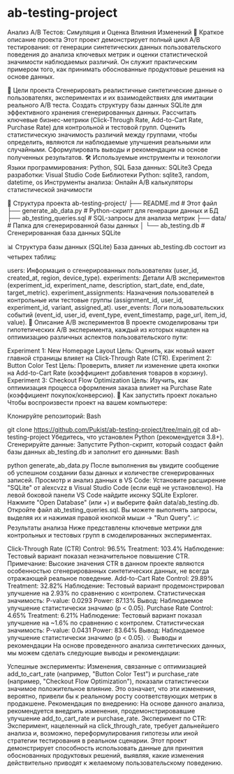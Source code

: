 # ab-testing-project
Анализ A/B Тестов: Симуляция и Оценка Влияния Изменений
🚀 Краткое описание проекта
Этот проект демонстрирует полный цикл A/B тестирования: от генерации синтетических данных пользовательского поведения до анализа ключевых метрик и оценки статистической значимости наблюдаемых различий. Он служит практическим примером того, как принимать обоснованные продуктовые решения на основе данных.

🎯 Цели проекта
Сгенерировать реалистичные синтетические данные о пользователях, экспериментах и их взаимодействиях для имитации реального A/B теста.
Создать структуру базы данных SQLite для эффективного хранения сгенерированных данных.
Рассчитать ключевые бизнес-метрики (Click-Through Rate, Add-to-Cart Rate, Purchase Rate) для контрольной и тестовой групп.
Оценить статистическую значимость различий между группами, чтобы определить, являются ли наблюдаемые улучшения реальными или случайными.
Сформулировать выводы и рекомендации на основе полученных результатов.
🛠️ Используемые инструменты и технологии
Языки программирования: Python, SQL
База данных: SQLite3
Среда разработки: Visual Studio Code
Библиотеки Python: sqlite3, random, datetime, os
Инструменты анализа: Онлайн A/B калькуляторы статистической значимости

📂 Структура проекта
ab-testing-project/
├── README.md                # Этот файл
├── generate_ab_data.py      # Python-скрипт для генерации данных и БД
├── ab_testing_queries.sql   # SQL-запросы для анализа метрик
├── data/                    # Папка для сгенерированной базы данных
│   └── ab_testing.db        # Сгенерированная база данных SQLite

📊 Структура базы данных (SQLite)
База данных ab_testing.db состоит из четырех таблиц:

users: Информация о сгенерированных пользователях (user_id, created_at, region, device_type).
experiments: Детали A/B экспериментов (experiment_id, experiment_name, description, start_date, end_date, target_metric).
experiment_assignments: Назначения пользователей в контрольные или тестовые группы (assignment_id, user_id, experiment_id, variant, assigned_at).
user_events: Логи пользовательских событий (event_id, user_id, event_type, event_timestamp, page_url, item_id, value).
🧪 Описание A/B экспериментов
В проекте смоделированы три гипотетических A/B эксперимента, каждый из которых нацелен на оптимизацию различных аспектов пользовательского пути:

Experiment 1: New Homepage Layout
Цель: Оценить, как новый макет главной страницы влияет на Click-Through Rate (CTR).
Experiment 2: Button Color Test
Цель: Проверить, влияет ли изменение цвета кнопки на Add-to-Cart Rate (коэффициент добавления товаров в корзину).
Experiment 3: Checkout Flow Optimization
Цель: Изучить, как оптимизация процесса оформления заказа влияет на Purchase Rate (коэффициент покупок/конверсию).
🚀 Как запустить проект локально
Чтобы воспроизвести проект на вашем компьютере:

Клонируйте репозиторий:
Bash

git clone https://github.com/Pukist/ab-testing-project/tree/main.git 
cd ab-testing-project
Убедитесь, что установлен Python (рекомендуется 3.8+).
Сгенерируйте данные: Запустите Python-скрипт, который создаст файл базы данных ab_testing.db и заполнит его данными:
Bash

python generate_ab_data.py
После выполнения вы увидите сообщение об успешном создании базы данных и количестве сгенерированных записей.
Просмотр и анализ данных в VS Code:
Установите расширение "SQLite" от alexcvzz в Visual Studio Code (если ещё не установлено).
На левой боковой панели VS Code найдите иконку SQLite Explorer.
Нажмите "Open Database" (или +) и выберите файл data/ab_testing.db.
Откройте файл ab_testing_queries.sql. Вы можете выполнять запросы, выделяя их и нажимая правой кнопкой мыши -> "Run Query".
📈 Результаты анализа
Ниже представлены ключевые метрики для контрольных и тестовых групп в смоделированных экспериментах.

Click-Through Rate (CTR)
Control: 96.5%
Treatment: 103.4%
Наблюдение: Тестовый вариант показал незначительное повышение CTR. Примечание: Высокие значения CTR в данном проекте являются особенностью сгенерированных синтетических данных, не всегда отражающей реальное поведение.
Add-to-Cart Rate
Control: 29.89%
Treatment: 32.82%
Наблюдение: Тестовый вариант продемонстрировал улучшение на 2.93% по сравнению с контролем.
Статистическая значимость:
P-value: 0.0293
Power: 87.13%
Вывод: Наблюдаемое улучшение статистически значимо (p < 0.05).
Purchase Rate
Control: 4.65%
Treatment: 6.21%
Наблюдение: Тестовый вариант показал улучшение на ~1.6% по сравнению с контролем.
Статистическая значимость:
P-value: 0.0431
Power: 83.64%
Вывод: Наблюдаемое улучшение статистически значимо (p < 0.05).
💡 Выводы и рекомендации
На основе проведенного анализа синтетических данных, мы можем сделать следующие выводы и рекомендации:

Успешные эксперименты: Изменения, связанные с оптимизацией add_to_cart_rate (например, "Button Color Test") и purchase_rate (например, "Checkout Flow Optimization"), показали статистически значимое положительное влияние. Это означает, что эти изменения, вероятно, привели бы к реальному росту соответствующих метрик в продакшене.
Рекомендация по внедрению: На основе данного анализа, рекомендуется внедрить изменения, продемонстрировавшие улучшение add_to_cart_rate и purchase_rate.
Эксперимент по CTR: Эксперимент, нацеленный на click_through_rate, требует дальнейшего анализа и, возможно, переформулирования гипотезы или иной стратегии тестирования в реальном сценарии.
Этот проект демонстрирует способность использовать данные для принятия обоснованных продуктовых решений, выявляя, какие изменения действительно приводят к желаемому пользовательскому поведению.
